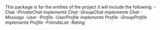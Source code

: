 This package is for the entities of the project
it will include the following:
-Chat <I>
-PrivateChat implements Chat
-GroupChat implements Chat
-Message
-User
-Profile <I>
-UserProfile implements Profile
-GroupProfile implements Profile
-FriendsList
-Rating